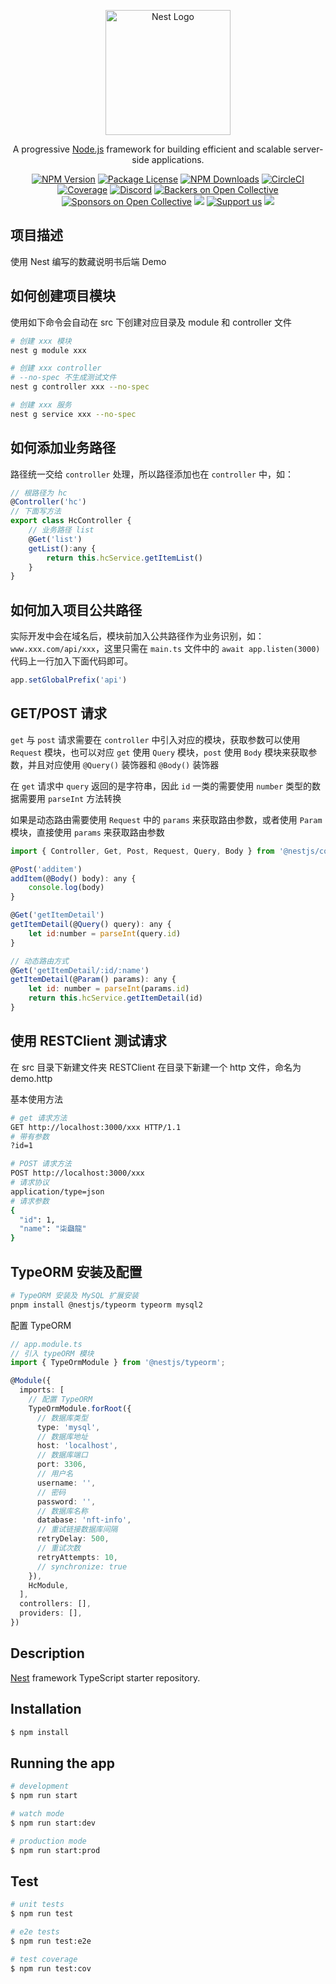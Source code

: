 <p align="center">
  <a href="http://nestjs.com/" target="blank"><img src="https://nestjs.com/img/logo-small.svg" width="200" alt="Nest Logo" /></a>
</p>

[circleci-image]: https://img.shields.io/circleci/build/github/nestjs/nest/master?token=abc123def456
[circleci-url]: https://circleci.com/gh/nestjs/nest

  <p align="center">A progressive <a href="http://nodejs.org" target="_blank">Node.js</a> framework for building efficient and scalable server-side applications.</p>
    <p align="center">
<a href="https://www.npmjs.com/~nestjscore" target="_blank"><img src="https://img.shields.io/npm/v/@nestjs/core.svg" alt="NPM Version" /></a>
<a href="https://www.npmjs.com/~nestjscore" target="_blank"><img src="https://img.shields.io/npm/l/@nestjs/core.svg" alt="Package License" /></a>
<a href="https://www.npmjs.com/~nestjscore" target="_blank"><img src="https://img.shields.io/npm/dm/@nestjs/common.svg" alt="NPM Downloads" /></a>
<a href="https://circleci.com/gh/nestjs/nest" target="_blank"><img src="https://img.shields.io/circleci/build/github/nestjs/nest/master" alt="CircleCI" /></a>
<a href="https://coveralls.io/github/nestjs/nest?branch=master" target="_blank"><img src="https://coveralls.io/repos/github/nestjs/nest/badge.svg?branch=master#9" alt="Coverage" /></a>
<a href="https://discord.gg/G7Qnnhy" target="_blank"><img src="https://img.shields.io/badge/discord-online-brightgreen.svg" alt="Discord"/></a>
<a href="https://opencollective.com/nest#backer" target="_blank"><img src="https://opencollective.com/nest/backers/badge.svg" alt="Backers on Open Collective" /></a>
<a href="https://opencollective.com/nest#sponsor" target="_blank"><img src="https://opencollective.com/nest/sponsors/badge.svg" alt="Sponsors on Open Collective" /></a>
  <a href="https://paypal.me/kamilmysliwiec" target="_blank"><img src="https://img.shields.io/badge/Donate-PayPal-ff3f59.svg"/></a>
    <a href="https://opencollective.com/nest#sponsor"  target="_blank"><img src="https://img.shields.io/badge/Support%20us-Open%20Collective-41B883.svg" alt="Support us"></a>
  <a href="https://twitter.com/nestframework" target="_blank"><img src="https://img.shields.io/twitter/follow/nestframework.svg?style=social&label=Follow"></a>
</p>
  <!--[![Backers on Open Collective](https://opencollective.com/nest/backers/badge.svg)](https://opencollective.com/nest#backer)
  [![Sponsors on Open Collective](https://opencollective.com/nest/sponsors/badge.svg)](https://opencollective.com/nest#sponsor)-->

## 项目描述
使用 Nest 编写的数藏说明书后端 Demo


## 如何创建项目模块

使用如下命令会自动在 src 下创建对应目录及 module 和 controller 文件

```bash
# 创建 xxx 模块
nest g module xxx

# 创建 xxx controller
# --no-spec 不生成测试文件
nest g controller xxx --no-spec

# 创建 xxx 服务
nest g service xxx --no-spec
```

## 如何添加业务路径

路径统一交给 `controller` 处理，所以路径添加也在 `controller` 中，如：

```js
// 根路径为 hc
@Controller('hc')
// 下面写方法
export class HcController {
    // 业务路径 list
    @Get('list')
    getList():any {
        return this.hcService.getItemList()
    }
}
```

## 如何加入项目公共路径

实际开发中会在域名后，模块前加入公共路径作为业务识别，如：`www.xxx.com/api/xxx`，这里只需在 `main.ts` 文件中的 `await app.listen(3000)` 代码上一行加入下面代码即可。

```js
app.setGlobalPrefix('api')
```

## GET/POST 请求

`get` 与 `post` 请求需要在 `controller` 中引入对应的模块，获取参数可以使用 `Request` 模块，也可以对应 `get` 使用 `Query` 模块，`post` 使用 `Body` 模块来获取参数，并且对应使用 `@Query()` 装饰器和 `@Body()` 装饰器

在 `get` 请求中 `query` 返回的是字符串，因此 `id` 一类的需要使用 `number` 类型的数据需要用 `parseInt` 方法转换

如果是动态路由需要使用 `Request` 中的 `params` 来获取路由参数，或者使用 `Param` 模块，直接使用 `params` 来获取路由参数

```js
import { Controller, Get, Post, Request, Query, Body } from '@nestjs/common';

@Post('additem')
addItem(@Body() body): any {
    console.log(body)
}

@Get('getItemDetail')
getItemDetail(@Query() query): any {
    let id:number = parseInt(query.id)
}

// 动态路由方式
@Get('getItemDetail/:id/:name')
getItemDetail(@Param() params): any {
    let id: number = parseInt(params.id)
    return this.hcService.getItemDetail(id)
}
```

## 使用 RESTClient 测试请求

在 src 目录下新建文件夹 RESTClient 在目录下新建一个 http 文件，命名为 demo.http

基本使用方法

```bash
# get 请求方法
GET http://localhost:3000/xxx HTTP/1.1
# 带有参数
?id=1

# POST 请求方法
POST http://localhost:3000/xxx
# 请求协议
application/type=json
# 请求参数
{
  "id": 1,
  "name": "柒飝龍"
}
```


## TypeORM 安装及配置

```bash
# TypeORM 安装及 MySQL 扩展安装
pnpm install @nestjs/typeorm typeorm mysql2
```

配置 TypeORM

```ts
// app.module.ts
// 引入 typeORM 模块
import { TypeOrmModule } from '@nestjs/typeorm';

@Module({
  imports: [
    // 配置 TypeORM 
    TypeOrmModule.forRoot({
      // 数据库类型
      type: 'mysql',
      // 数据库地址
      host: 'localhost',
      // 数据库端口
      port: 3306,
      // 用户名
      username: '',
      // 密码
      password: '',
      // 数据库名称
      database: 'nft-info',
      // 重试链接数据库间隔
      retryDelay: 500,
      // 重试次数
      retryAttempts: 10,
      // synchronize: true
    }),
    HcModule,
  ],
  controllers: [],
  providers: [],
})
```



## Description

[Nest](https://github.com/nestjs/nest) framework TypeScript starter repository.

## Installation

```bash
$ npm install
```

## Running the app

```bash
# development
$ npm run start

# watch mode
$ npm run start:dev

# production mode
$ npm run start:prod
```

## Test

```bash
# unit tests
$ npm run test

# e2e tests
$ npm run test:e2e

# test coverage
$ npm run test:cov
```
